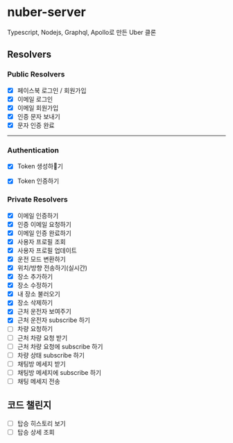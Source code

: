 # nuber-server
Typescript, Nodejs, Graphql, Apollo로 만든 Uber 클론

## Resolvers 

### Public Resolvers

- [x] 페이스북 로그인 / 회원가입
- [x] 이메일 로그인
- [x] 이메일 회원가입 
- [x] 인증 문자 보내기
- [x] 문자 인증 완료 
---

### Authentication
- [x] Token 생성하기
- [x] Token 인증하기 


### Private Resolvers 

- [x] 이메일 인증하기 
- [x] 인증 이메일 요청하기
- [x] 이메일 인증 완료하기
- [x] 사용자 프로필 조회 
- [x] 사용자 프로필 업데이트 
- [x] 운전 모드 변환하기
- [x] 위치/방향 전송하기(실시간) 
- [x] 장소 추가하기 
- [x] 장소 수정하기 
- [x] 내 장소 불러오기
- [x] 장소 삭제하기 
- [x] 근처 운전자 보여주기 
- [x] 근처 운전자 subscribe 하기 
- [ ] 차량 요청하기
- [ ] 근처 차량 요청 받기
- [ ] 근처 차량 요청에 subscribe 하기 
- [ ] 차량 상태 subscribe 하기
- [ ] 채팅방 메세지 받기 
- [ ] 채팅방 메세지에 subscribe 하기 
- [ ] 채팅 메세지 전송 

## 코드 챌린지 
- [ ] 탑승 히스토리 보기 
- [ ] 탑승 상세 조회 

